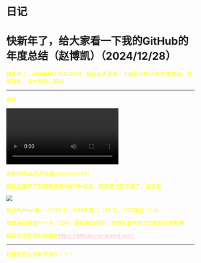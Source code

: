 <html>
<head>
    <meta charset="utf-8">
    <title>赵博凯简介</title>
    <link rel="stylesheet" href="https://zhaobokai341.github.io/yangshi.css">
    <style>
        a{color:pink;}
        p{color:yellow}
    </style>
</head>
<body>
<h1>日记</h1>
<h1>快新年了，给大家看一下我的GitHub的年度总结（赵博凯）（2024/12/28）</h1>
<p>快新年了，<s>2024/1/1</s>2024/12/31，我会给大家看一下我的GitHub的年度总结，非常精彩，请大家耐心等待</p>
<hr>
<p>来啦</p>
<video controls>
    <source src="../rijizhanlan/dongxi/112/unwrapped-zhaobokai341.mp4" type="video/mp4">
</video>
<p>我的GitHub用户名是zhaobokai341</p>
<p>首先它展示了我频繁使用的前3种语言，但我感觉显示错了，应该是</p>
<img src="../rijizhanlan/dongxi/112/my_top_pragramming.png">
<p>其中Python第一（%56.2），HTML第二（42.3），CSS第三（1.4）</p>
<p>接着展示我这一个月（12月）最积极的时间，还有私有仓库提交数和贡献数量</p>
<p>最后生成视频的链接是<a href="https://githubunwrapped.com/" target="_blank">https://githubunwrapped.com/</a></p>
<hr>
<p>也提前祝大家新年快乐！！！</p>
</body>
</html>
